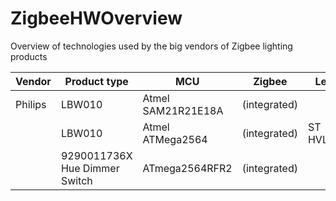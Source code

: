 # ZigbeeHWOverview
Overview of technologies used by the big vendors of Zigbee lighting products

|Vendor   |  Product type | MCU   | Zigbee  |  Led Driver |
|---|---|---|---|---|
| Philips  | LBW010  | Atmel SAM21R21E18A  | (integrated)  |   |
|   | LBW010  | Atmel ATMega2564  |  (integrated) | ST HVLED815PF   |
|   |  9290011736X Hue Dimmer Switch | ATmega2564RFR2  |(integrated)  |   |
